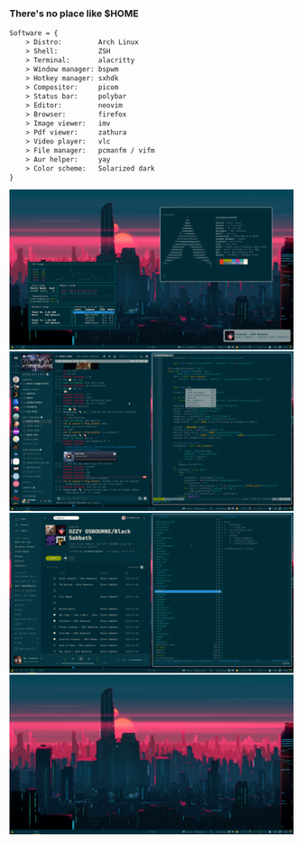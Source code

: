 ###  There's no place like $HOME

``` 
Software = {
    > Distro:         Arch Linux
    > Shell:          ZSH
    > Terminal:       alacritty
    > Window manager: bspwm
    > Hotkey manager: sxhdk
    > Compositor:     picom
    > Status bar:     polybar
    > Editor:         neovim
    > Browser:        firefox
    > Image viewer:   imv
    > Pdf viewer:     zathura
    > Video player:   vlc
    > File manager:   pcmanfm / vifm
    > Aur helper:     yay
    > Color scheme:   Solarized dark
}
```

![screenshot](/screenshots/screenshot_1.png)
![screenshot](/screenshots/screenshot_2.png)
![screenshot](/screenshots/screenshot_3.png)
![screenshot](/screenshots/screenshot_4.png)
